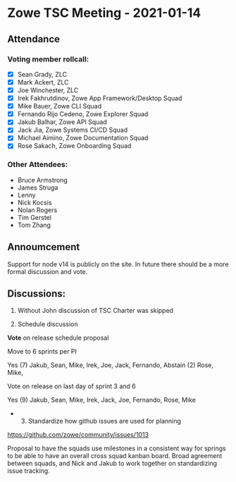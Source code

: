 # Zowe TSC Meeting - 2021-01-14


## **Attendance**


### Voting member rollcall:

*   [X] Sean Grady, ZLC	
*   [X] Mark Ackert, ZLC	
*   [X] Joe Winchester, ZLC
*   [X] Irek Fakhrutdinov, Zowe App Framework/Desktop Squad	
*   [X] Mike Bauer, Zowe CLI Squad	
*   [X] Fernando Rijo Cedeno, Zowe Explorer Squad	
*   [X] Jakub Balhar, Zowe API Squad	
*   [X] Jack Jia, Zowe Systems CI/CD Squad	
*   [X] Michael Aimino, Zowe Documentation Squad	
*   [X] Rose Sakach, Zowe Onboarding Squad

### Other Attendees:

* Bruce Armstrong
* James Struga
* Lenny
* Nick Kocsis
* Nolan Rogers
* Tim Gerstel
* Tom Zhang

## Annoumcement

Support for node v14 is publicly on the site.  In future there should be a more formal discussion and vote.

## Discussions:

1. Without John discussion of TSC Charter was skipped

2. Schedule discussion

**Vote** on release schedule proposal

Move to 6 sprints per PI

Yes (7)       Jakub, Sean, Mike, Irek, Joe, Jack, Fernando,
Abstain (2)   Rose, Mike, 

Vote on release on last day of sprint 3 and 6

Yes (9)       Jakub, Sean, Mike, Irek, Jack, Joe, Fernando, Rose, Mike

- 3. Standardize how github issues are used for planning

https://github.com/zowe/community/issues/1013

Proposal to have the squads use milestones in a consistent way for springs to be able to have an overall cross squad kanban board.
Broad agreement between squads, and Nick and Jakub to work together on standardizing issue tracking. 







